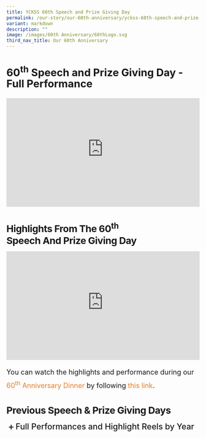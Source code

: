 ```yaml
---
title: YCKSS 60th Speech and Prize Giving Day
permalink: /our-story/our-60th-anniversary/yckss-60th-speech-and-prize-giving-day/
variant: markdown
description: ""
image: /images/60th Anniversary/60thLogo.svg
third_nav_title: Our 60th Anniversary
---
```

<div class="yck-component">
<div class="regular-flow">
    <h2>60<sup>th</sup> Speech and Prize Giving Day - Full Performance</h2>
    <div class="video-container"><iframe allowfullscreen="" allow="accelerometer; autoplay; clipboard-write; encrypted-media; gyroscope; picture-in-picture; web-share" frameborder="0" title="YouTube video player" src="https://www.youtube-nocookie.com/embed/Ztbsf0cNbQQ?si=P49Y9bGzZ2iyVpB7&amp;controls=0" height="315" width="560"></iframe></div>
    <h4 class="yck-h4">Highlights from the 60<sup>th</sup> Speech and Prize Giving Day</h4>
    <div class="video-container"><iframe allowfullscreen="" allow="accelerometer; autoplay; clipboard-write; encrypted-media; gyroscope; picture-in-picture; web-share" frameborder="0" title="YouTube video player" src="https://www.youtube-nocookie.com/embed/xWxW7cRhwfM?si=vEP3ZnN4iD2O5gQ2&amp;controls=0" height="315" width="560"></iframe></div>
	<p>You can watch the highlights and performance during our <a href="https://www.yiochukangsec.moe.edu.sg/60th-anniversary-dinner/">60<sup>th</sup> Anniversary Dinner</a> by following <a target="_blank" href="https://www.yiochukangsec.moe.edu.sg/60th-anniversary-dinner/">this link</a>.</p>
</div>
<div class="yck-component">
	<h4 class="yck-h4">Previous Speech &amp; Prize Giving Days</h4>	
	<details><summary>Full Performances and Highlight Reels by Year</summary>
		<ul>
			<li>59<sup>th</sup> <a target="_blank" href="https://www.youtube.com/embed/iivxaYHg7HY?si=7M-KsfLRj1pHsKkC">Full Performance</a> and <a target="_blank" href="https://www.youtube.com/embed/vXqtR-VJkn4?si=WgK1sTAJ9A8mm625">Highlights</a> in 2024.</li>
				<li>58<sup>th</sup> <a target="_blank" href="https://www.youtube.com/watch?v=UpBOuxauBJw">Full Performance</a> and <a target="_blank" href="-&quot;https://youtu.be/Rcnx3RyomJY?si=y43ZPzAwE4kYAwGa&quot;">Highlights</a> in 2023.</li>
				<li>57<sup>th</sup> <a target="_blank" href="https://youtu.be/_WaoEa4PJzU?si=SlCGwDYyb1-1vMNV">Speech and Prize Giving Day</a> in 2022.</li>
				<li>56<sup>th</sup> <a target="_blank" href="https://youtu.be/aHeeaGQKlwQ?si=3NTF35l5j1FPa63M">Speech and Prize Giving Day</a> in 2021.</li>
		</ul>
	</details></div>

<style>
:root {
    --yck-text-line-height: 1.6em;
    --yck-heading-line-height: 1.2em;
    --yck-heading-letter-spacing: -0.02em;
    --yck-spacing-unit: 1em;
    --yck-box-shadow: 0 2px 4px rgba(0, 0, 0, 0.25);
    --yck-transition-timing: cubic-bezier(0.4, 0, 0.2, 1);

    --yck-step--2: clamp(0.7813rem, 0.9263rem + -0.1872vw, 0.8889rem);
    --yck-step--1: clamp(0.9375rem, 1.0217rem + -0.1087vw, 1rem);
    --yck-step-0: clamp(1.125rem, 1.125rem + 0vw, 1.125rem);
    --yck-step-1: clamp(1.2656rem, 1.2363rem + 0.1467vw, 1.35rem);
    --yck-step-2: clamp(1.4238rem, 1.3556rem + 0.3412vw, 1.62rem);
    --yck-step-3: clamp(1.6018rem, 1.4828rem + 0.5951vw, 1.944rem);
    --yck-step-4: clamp(1.802rem, 1.6174rem + 0.9231vw, 2.3328rem);
    --yck-step-5: clamp(2.0273rem, 1.7587rem + 1.3427vw, 2.7994rem);

    --yck-space-s-xl: clamp(0.75rem, 0.2143rem + 3.9286vw, 3rem);
    interpolate-size: allow-keywords;
    scroll-behavior: smooth;
    text-rendering: optimizeSpeed;
    height: 100vh;
}

::selection {
    text-shadow: none;
    background: yellow;
}

iframe {
    vertical-align: middle;
}

.yck-component {
    line-height: var(--yck-text-line-height);
    letter-spacing: normal;
    font-size: var(--yck-step-0);
    margin-bottom: var(--yck-space-s-xl);
}

.yck-component h3,
.yck-component h4 {
    overflow-wrap: break-word;
}

.yck-component h3,
.yck-component h4 {
    text-wrap: balance;
}

.yck-component ul {
    text-wrap: pretty;
    margin-bottom: var(--yck-spacing-unit);
}

.yck-component ul li:last-child {
    margin-bottom: var(--yck-space-s-xl);
}

.yck-component h3 {
    font-size: var(--yck-step-3);
    margin-bottom: calc(var(--yck-spacing-unit) * 0.75);
    text-transform: capitalize;
    line-height: var(--yck-heading-line-height);
    letter-spacing: var(--yck-heading-letter-spacing);
}

.yck-component .yck-h4,
.yck-component h4 {
    font-size: var(--yck-step-2);
    margin-bottom: calc(var(--yck-spacing-unit) * 0.5);
    text-transform: capitalize;
    line-height: var(--yck-heading-line-height);
    letter-spacing: var(--yck-heading-letter-spacing);
}

.yck-component a {
    text-decoration: none;
    color: #e37f2a;
    position: relative;
    padding-bottom: 2px;
}

.yck-component a::after {
    content: "";
    position: absolute;
    width: 0;
    height: 1px;
    bottom: 0;
    left: 0;
    background-color: currentColor;
    transition: width 1s var(--yck-transition-timing);
}

.yck-component a:hover::after {
    width: 100%;
}

.yck-component a:hover {
    text-decoration: none;
}

/* Table Styles */

.yck-component .video-container {
    position: relative;
    width: 100%;
    padding-bottom: 56.25%;
    /* 16:9 aspect ratio */
    height: 0;
    overflow: hidden;
    margin-bottom: var(--yck-spacing-unit);
}

.yck-component .video-container iframe {
    position: absolute;
    top: 0;
    left: 0;
    width: 100%;
    height: 100%;
}

details {
    overflow: hidden;
}

details * {
    margin: 0 !important;
}

details ul li {
    animation: fade-in 1s ease-out;
    padding-top: calc(var(--yck-spacing-unit) * 0.5);
}

summary {
    margin-inline-start: 1.5rem !important;
    list-style-position: outside;
    list-style: none;
    cursor: pointer;
    user-select: none;
    outline: none;
    font-size: var(--yck-step-1);
    font-weight: 500;
}

/* A specific rule for Chrome/Safari */
summary::-webkit-details-marker {
    display: none;
}

summary::before {
    content: "+";
    position: absolute;
    font-size: var(--yck-step-2);
    left: 0.25rem;
    top: 0.85rem;
    transform: translateY(-50%) rotate(0deg); /* Sets the starting rotation */
    transition: transform 0.5s ease-in-out; /* This makes the rotation smooth! */
}
	
details[open] > summary::before {
    transform: translateY(-50%) rotate(135deg); /* Rotates the icon 90 degrees */
}

details::details-content {
    font-size: var(--yck-step-0);
    padding-left: 1.5rem;
    height: 0;
    transition:
        height 1s cubic-bezier(0.39, 0.575, 0.565, 1),
        content-visibility 1s cubic-bezier(0.39, 0.575, 0.565, 1);
    transition-behavior: allow-discrete;
}

details[open]::details-content {
    height: auto;
}

@-webkit-keyframes fade-in {
    0% {
        opacity: 0;
    }

    100% {
        opacity: 1;
    }
}

@keyframes fade-in {
    0% {
        opacity: 0;
    }

    100% {
        opacity: 1;
    }
}

@media (prefers-reduced-motion: reduce) {
    * {
        animation-duration: 0.01ms !important;
        animation-iteration-count: 1 !important;
        transition-duration: 0.01ms !important;
        scroll-behavior: auto !important;
    }
}

@supports (content-visibility: auto) {
    details {
        content-visibility: auto;
    }
}

</style></div>